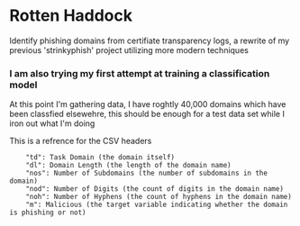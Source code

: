# Rotten Haddock

Identify phishing domains from certifiate transparency logs, a rewrite of my previous 'strinkyphish' project utilizing more modern techniques

### I am also trying my first attempt at training a classification model

At this point I'm gathering data, I have roghtly 40,000 domains which have been classfied elsewehre, this should be enough for a test data set while I iron out what I'm doing

This is a refrence for the CSV headers
```
    "td": Task Domain (the domain itself)
    "dl": Domain Length (the length of the domain name)
    "nos": Number of Subdomains (the number of subdomains in the domain)
    "nod": Number of Digits (the count of digits in the domain name)
    "noh": Number of Hyphens (the count of hyphens in the domain name)
    "m": Malicious (the target variable indicating whether the domain is phishing or not)
```
